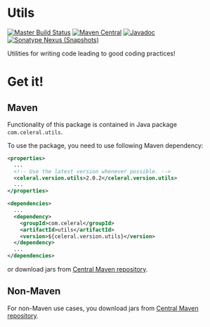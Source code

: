 # Utils
[![Master Build Status](https://travis-ci.org/Celeral/Utils.svg?branch=master)](https://travis-ci.org/Celeral/Utils/branches)
[![Maven Central](https://maven-badges.herokuapp.com/maven-central/com.celeral/utils/badge.svg)](http://search.maven.org/#search%7Cga%7C1%7Cg%3A%22com.celeral%22%20AND%20a%3A%22utils%22)
[![Javadoc](https://javadoc.io/badge/com.celeral/utils.svg)](https://www.javadoc.io/doc/com.celeral/utils)
[![Sonatype Nexus (Snapshots)](https://img.shields.io/nexus/s/https/oss.sonatype.org/com.celeral/utils.svg)](https://oss.sonatype.org/#nexus-search;gav~com.celeral~utils~~~)

Utilities for writing code leading to good coding practices!

# Get it!

## Maven

Functionality of this package is contained in
Java package `com.celeral.utils`.

To use the package, you need to use following Maven dependency:

```xml
<properties>
  ...
  <!-- Use the latest version whenever possible. -->
  <celeral.version.utils>2.0.2</celeral.version.utils>
  ...
</properties>

<dependencies>
  ...
  <dependency>
    <groupId>com.celeral</groupId>
    <artifactId>utils</artifactId>
    <version>${celeral.version.utils}</version>
  </dependency>
  ...
</dependencies>
```

or download jars from [Central Maven repository](http://repo1.maven.org/maven2/com/celeral/utils/).

## Non-Maven

For non-Maven use cases, you download jars from [Central Maven repository](http://repo1.maven.org/maven2/com/celeral/utils/).
